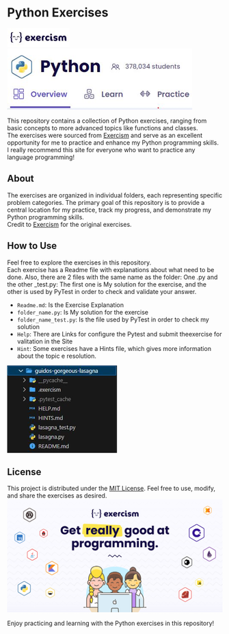# Python Exercises

![Exercism Logo](Exercism.JPG)  
![Pyhton](python.JPG)


This repository contains a collection of Python exercises, ranging from basic concepts to more advanced topics like functions and classes.  
The exercises were sourced from [Exercism](https://exercism.org/tracks/python) and serve as an excellent opportunity for me to practice and enhance my Python programming skills.  
I really recommend this site for everyone who want to practice any language programming!

## About

The exercises are organized in individual folders, each representing specific problem categories. The primary goal of this repository is to provide a central location for my practice, track my progress, and demonstrate my Python programming skills.  
Credit to [Exercism](https://exercism.org/tracks/python) for the original exercises.

## How to Use

Feel free to explore the exercises in this repository.  
Each exercise has a Readme file with explanations about what need to be done. Also, there are 2 files with the same name as the folder: One .py and the other _test.py: The first one is My solution for the exercise, and the other is used by PyTest in order to check and validate your answer.
- `Readme.md`: Is the Exercise Explanation 
- `folder_name.py`: Is My solution for the exercise
- `folder_name_test.py`: Is the file used by PyTest in order to check my solution
- `Help`: There are Links for configure the Pytest and submit theexercise for valitation in the Site
- `Hint`: Some exercises have a Hints file, which gives more information about the topic e resolution.

![Photo](folder_files.JPG)

## License

This project is distributed under the [MIT License](LICENSE). Feel free to use, modify, and share the exercises as desired. 
![Banner](Banner.png)

Enjoy practicing and learning with the Python exercises in this repository!
